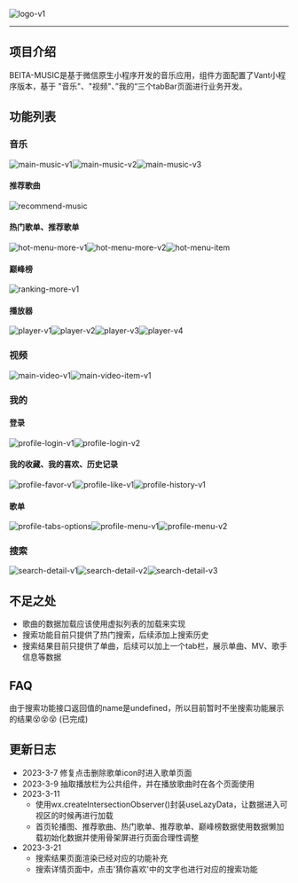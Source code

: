 ![logo-v1](https://raw.githubusercontent.com/beitaandbaozi/BEITA-MUSIC/main/demo-image/logo-v1.png)





------



## 项目介绍

BEITA-MUSIC是基于微信原生小程序开发的音乐应用，组件方面配置了Vant小程序版本，基于 "音乐"、"视频"、”我的“三个tabBar页面进行业务开发。



## 功能列表

### 音乐

![main-music-v1](https://raw.githubusercontent.com/beitaandbaozi/BEITA-MUSIC/main/demo-image/main-music-v1.png)![main-music-v2](https://raw.githubusercontent.com/beitaandbaozi/BEITA-MUSIC/main/demo-image/main-music-v2.png)![main-music-v3](https://raw.githubusercontent.com/beitaandbaozi/BEITA-MUSIC/main/demo-image/main-music-v3.png)



#### 推荐歌曲

![recommend-music](https://raw.githubusercontent.com/beitaandbaozi/BEITA-MUSIC/main/demo-image/recommend-more-v1.png)



#### 热门歌单、推荐歌单

![hot-menu-more-v1](https://raw.githubusercontent.com/beitaandbaozi/BEITA-MUSIC/main/demo-image/hot-menu-more-v1.png)![hot-menu-more-v2](https://raw.githubusercontent.com/beitaandbaozi/BEITA-MUSIC/main/demo-image/hot-menu-more-v2.png)![hot-menu-item](https://raw.githubusercontent.com/beitaandbaozi/BEITA-MUSIC/main/demo-image/hot-menu-item.png)



#### 巅峰榜

![ranking-more-v1](https://raw.githubusercontent.com/beitaandbaozi/BEITA-MUSIC/main/demo-image/ranking-more-v1.png)



#### 播放器

![player-v1](https://raw.githubusercontent.com/beitaandbaozi/BEITA-MUSIC/main/demo-image/player-v1.png)![player-v2](https://raw.githubusercontent.com/beitaandbaozi/BEITA-MUSIC/main/demo-image/player-v2.png)![player-v3](https://raw.githubusercontent.com/beitaandbaozi/BEITA-MUSIC/main/demo-image/player-v3.png)![player-v4](https://raw.githubusercontent.com/beitaandbaozi/BEITA-MUSIC/main/demo-image/player-v4.png)



### 视频

![main-video-v1](https://raw.githubusercontent.com/beitaandbaozi/BEITA-MUSIC/main/demo-image/main-video-v1.png)![main-video-item-v1](https://raw.githubusercontent.com/beitaandbaozi/BEITA-MUSIC/main/demo-image/main-video-item-v1.png)



### 我的

#### 登录

![profile-login-v1](https://raw.githubusercontent.com/beitaandbaozi/BEITA-MUSIC/main/demo-image/profile-login-v1.png)![profile-login-v2](https://raw.githubusercontent.com/beitaandbaozi/BEITA-MUSIC/main/demo-image/profile-login-v2.png)



#### 我的收藏、我的喜欢、历史记录

![profile-favor-v1](https://raw.githubusercontent.com/beitaandbaozi/BEITA-MUSIC/main/demo-image/profile-favor-v1.png)![profile-like-v1](https://raw.githubusercontent.com/beitaandbaozi/BEITA-MUSIC/main/demo-image/profile-like-v1.png)![profile-history-v1](https://raw.githubusercontent.com/beitaandbaozi/BEITA-MUSIC/main/demo-image/profile-history-v1.png)

#### 歌单

![profile-tabs-options](https://raw.githubusercontent.com/beitaandbaozi/BEITA-MUSIC/main/demo-image/profile-tabs-options.png)![profile-menu-v1](https://raw.githubusercontent.com/beitaandbaozi/BEITA-MUSIC/main/demo-image/profile-menu-v1.png)![profile-menu-v2](https://raw.githubusercontent.com/beitaandbaozi/BEITA-MUSIC/main/demo-image/profile-menu-v2.png)



### 搜索

![search-detail-v1](https://raw.githubusercontent.com/beitaandbaozi/BEITA-MUSIC/main/demo-image/search-detail-v1.png)![search-detail-v2](https://raw.githubusercontent.com/beitaandbaozi/BEITA-MUSIC/main/demo-image/search-detail-v2.png)![search-detail-v3](https://raw.githubusercontent.com/beitaandbaozi/BEITA-MUSIC/main/demo-image/search-detail-v3.png)



## 不足之处

- 歌曲的数据加载应该使用虚拟列表的加载来实现
- 搜索功能目前只提供了热门搜索，后续添加上搜索历史
- 搜索结果目前只提供了单曲，后续可以加上一个tab栏，展示单曲、MV、歌手信息等数据

## FAQ

由于搜索功能接口返回值的name是undefined，所以目前暂时不坐搜索功能展示的结果😵😵😵     (已完成)

## 更新日志

- 2023-3-7  修复点击删除歌单icon时进入歌单页面
- 2023-3-9  抽取播放栏为公共组件，并在播放歌曲时在各个页面使用
- 2023-3-11 
  - 使用wx.createIntersectionObserver()封装useLazyData，让数据进入可视区的时候再进行加载
  - 首页轮播图、推荐歌曲、热门歌单、推荐歌单、巅峰榜数据使用数据懒加载初始化数据并使用骨架屏进行页面合理性调整
- 2023-3-21
  - 搜索结果页面渲染已经对应的功能补充
  - 搜索详情页面中，点击'猜你喜欢'中的文字也进行对应的搜索功能